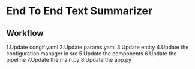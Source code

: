 # End To End Text Summarizer

## Workflow

1.Update congif.yaml
2.Update params.yaml
3.Update entity
4.Update the configuration manager in src
5.Update the components 
6.Update the pipeline 
7.Update the main.py
8.Update the app.py